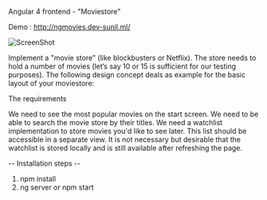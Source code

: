 
Angular 4 frontend - "Moviestore"

Demo : http://ngmovies.dev-sunil.ml/

![ScreenShot](https://github.com/srsinfosystems/movies/blob/master/src/assets/images/screenshot.png)

Implement a "movie store" (like blockbusters or Netflix). The store needs to hold a number of movies (let’s say 10 or 15 is sufficient for our testing purposes). The following design concept deals as example for the basic layout of your moviestore:

The requirements

We need to see the most popular movies on the start screen.
We need to be able to search the movie store by their titles.
We need a watchlist implementation to store movies you'd like to see later. This list should be accessible in a separate view. It is not necessary but desirable that the watchlist is stored locally and is still available after refreshing the page.


-- Installation steps --

1. npm install
2. ng server or npm start
